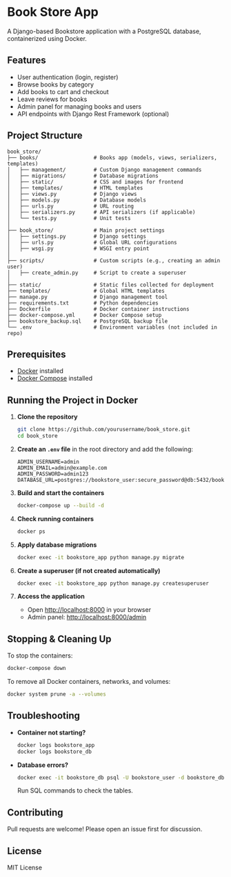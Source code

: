 # Book Store App

A Django-based Bookstore application with a PostgreSQL database, containerized using Docker.

## Features
- User authentication (login, register)
- Browse books by category
- Add books to cart and checkout
- Leave reviews for books
- Admin panel for managing books and users
- API endpoints with Django Rest Framework (optional)

## Project Structure
```
book_store/
├── books/                  # Books app (models, views, serializers, templates)
│   ├── management/         # Custom Django management commands
│   ├── migrations/         # Database migrations
│   ├── static/             # CSS and images for frontend
│   ├── templates/          # HTML templates
│   ├── views.py            # Django views
│   ├── models.py           # Database models
│   ├── urls.py             # URL routing
│   ├── serializers.py      # API serializers (if applicable)
│   └── tests.py            # Unit tests
│
├── book_store/             # Main project settings
│   ├── settings.py         # Django settings
│   ├── urls.py             # Global URL configurations
│   ├── wsgi.py             # WSGI entry point
│
├── scripts/                # Custom scripts (e.g., creating an admin user)
│   ├── create_admin.py     # Script to create a superuser
│
├── static/                 # Static files collected for deployment
├── templates/              # Global HTML templates
├── manage.py               # Django management tool
├── requirements.txt        # Python dependencies
├── Dockerfile              # Docker container instructions
├── docker-compose.yml      # Docker Compose setup
├── bookstore_backup.sql    # PostgreSQL backup file
└── .env                    # Environment variables (not included in repo)
```

## Prerequisites
- [Docker](https://www.docker.com/get-started) installed
- [Docker Compose](https://docs.docker.com/compose/install/) installed

## Running the Project in Docker

1. **Clone the repository**
   ```sh
   git clone https://github.com/yourusername/book_store.git
   cd book_store
   ```

2. **Create an `.env` file** in the root directory and add the following:
   ```env
   ADMIN_USERNAME=admin
   ADMIN_EMAIL=admin@example.com
   ADMIN_PASSWORD=admin123
   DATABASE_URL=postgres://bookstore_user:secure_password@db:5432/bookstore_db
   ```

3. **Build and start the containers**
   ```sh
   docker-compose up --build -d
   ```

4. **Check running containers**
   ```sh
   docker ps
   ```

5. **Apply database migrations**
   ```sh
   docker exec -it bookstore_app python manage.py migrate
   ```

6. **Create a superuser (if not created automatically)**
   ```sh
   docker exec -it bookstore_app python manage.py createsuperuser
   ```

7. **Access the application**
   - Open [http://localhost:8000](http://localhost:8000) in your browser
   - Admin panel: [http://localhost:8000/admin](http://localhost:8000/admin)

## Stopping & Cleaning Up

To stop the containers:
```sh
docker-compose down
```

To remove all Docker containers, networks, and volumes:
```sh
docker system prune -a --volumes
```

## Troubleshooting

- **Container not starting?**
  ```sh
  docker logs bookstore_app
  docker logs bookstore_db
  ```
  
- **Database errors?**
  ```sh
  docker exec -it bookstore_db psql -U bookstore_user -d bookstore_db
  ```
  Run SQL commands to check the tables.

## Contributing
Pull requests are welcome! Please open an issue first for discussion.

## License
MIT License

